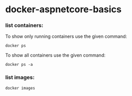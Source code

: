 # docker-aspnetcore-basics
### list containers:
To show only running containers use the given command:
```
docker ps
```
To show all containers use the given command:
```
docker ps -a
```
### list images:
```
docker images
```

